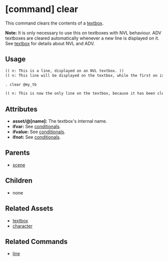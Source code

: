 
# [command] clear

This command clears the contents of a [textbox](textbox.md).

**Note:** It is only necessary to use this on textboxes with NVL behaviour. ADV textboxes
are cleared automatically whenever a new line is displayed on it. See [textbox](textbox.md)
for details about NVL and ADV.

## Usage

```xml
(( n: This is a line, displayed on an NVL textbox. ))
(( n: This line will be displayed on the textbox, while the first on is still there. ))

. clear @my_tb

(( n: This is now the only line on the textbox, because it has been cleared before. ))
```

## Attributes

 * **asset/@[name]:** The textbox's internal name.
 * **ifvar:** See [conditionals](conditionals.md).
 * **ifvalue:** See [conditionals](conditionals.md).
 * **ifnot:** See [conditionals](conditionals.md).

## Parents

 * [scene](scene.md)

## Children

 * none

## Related Assets

 * [textbox](textbox.md)
 * [character](character.md)

## Related Commands

 * [line](line.md)

